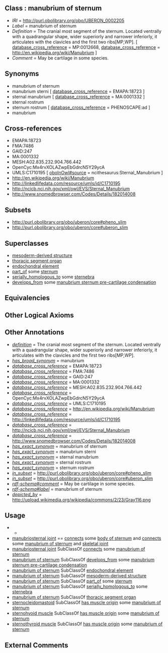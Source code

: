 
## Class : manubrium of sternum

 * *IRI* = http://purl.obolibrary.org/obo/UBERON_0002205
 * *Label* = manubrium of sternum
 * *Definition* = The cranial most segment of the sternum. Located ventrally with a quadrangular shape, wider superiorly and narrower inferiorly, it articulates with the clavicles and the first two ribs[MP,WP]. [ [database_cross_reference](../../ef/oboInOwl#hasDbXref.md) = MP:0012668, [database_cross_reference](../../ef/oboInOwl#hasDbXref.md) = http://en.wikipedia.org/wiki/Manubrium ]
 * *Comment* = May be cartilage in some species.

## Synonyms

 * manubrium of sternum
 * manubrium sterni [ [database_cross_reference](../../ef/oboInOwl#hasDbXref.md) = EMAPA:18723 ]
 * sternal manubrium [ [database_cross_reference](../../ef/oboInOwl#hasDbXref.md) = MA:0001332 ]
 * sternal rostrum
 * sternum rostrum [ [database_cross_reference](../../ef/oboInOwl#hasDbXref.md) = PHENOSCAPE:ad ]
 * manubrium

## Cross-references

 * EMAPA:18723
 * FMA:7486
 * GAID:247
 * MA:0001332
 * MESH:A02.835.232.904.766.442
 * OpenCyc:Mx4rvXOLAZwpEbGdrcN5Y29ycA
 * UMLS:C1710195 [ [oboInOwl#source](../../ce/oboInOwl#source.md) = ncithesaurus:Sternal_Manubrium ]
 * http://en.wikipedia.org/wiki/Manubrium
 * http://linkedlifedata.com/resource/umls/id/C1710195
 * http://ncicb.nci.nih.gov/xml/owl/EVS/Sternal_Manubrium
 * http://www.snomedbrowser.com/Codes/Details/182014008

## Subsets

 * http://purl.obolibrary.org/obo/uberon/core#pheno_slim
 * http://purl.obolibrary.org/obo/uberon/core#uberon_slim

## Superclasses

 * [mesoderm-derived structure](../../UBERON/20/UBERON_0004120.md)
 * [thoracic segment organ](../../UBERON/81/UBERON_0005181.md)
 * [endochondral element](../../UBERON/63/UBERON_0010363.md)
 * [part_of](../../BFO/50/BFO_0000050.md) some [sternum](../../UBERON/75/UBERON_0000975.md)
 * [serially_homologous_to](../../RO/59/RO_0002159.md) some [sternebra](../../UBERON/08/UBERON_0002208.md)
 * [develops_from](../../RO/02/RO_0002202.md) some [manubrium sternum pre-cartilage condensation](../../UBERON/01/UBERON_0011301.md)

## Equivalencies


## Other Logical Axioms


## Other Annotations

 * *[definition](../../IAO/15/IAO_0000115.md)* = The cranial most segment of the sternum. Located ventrally with a quadrangular shape, wider superiorly and narrower inferiorly, it articulates with the clavicles and the first two ribs[MP,WP].
 * *[has_broad_synonym](../../ym/oboInOwl#hasBroadSynonym.md)* = manubrium
 * *[database_cross_reference](../../ef/oboInOwl#hasDbXref.md)* = EMAPA:18723
 * *[database_cross_reference](../../ef/oboInOwl#hasDbXref.md)* = FMA:7486
 * *[database_cross_reference](../../ef/oboInOwl#hasDbXref.md)* = GAID:247
 * *[database_cross_reference](../../ef/oboInOwl#hasDbXref.md)* = MA:0001332
 * *[database_cross_reference](../../ef/oboInOwl#hasDbXref.md)* = MESH:A02.835.232.904.766.442
 * *[database_cross_reference](../../ef/oboInOwl#hasDbXref.md)* = OpenCyc:Mx4rvXOLAZwpEbGdrcN5Y29ycA
 * *[database_cross_reference](../../ef/oboInOwl#hasDbXref.md)* = UMLS:C1710195
 * *[database_cross_reference](../../ef/oboInOwl#hasDbXref.md)* = http://en.wikipedia.org/wiki/Manubrium
 * *[database_cross_reference](../../ef/oboInOwl#hasDbXref.md)* = http://linkedlifedata.com/resource/umls/id/C1710195
 * *[database_cross_reference](../../ef/oboInOwl#hasDbXref.md)* = http://ncicb.nci.nih.gov/xml/owl/EVS/Sternal_Manubrium
 * *[database_cross_reference](../../ef/oboInOwl#hasDbXref.md)* = http://www.snomedbrowser.com/Codes/Details/182014008
 * *[has_exact_synonym](../../ym/oboInOwl#hasExactSynonym.md)* = manubrium of sternum
 * *[has_exact_synonym](../../ym/oboInOwl#hasExactSynonym.md)* = manubrium sterni
 * *[has_exact_synonym](../../ym/oboInOwl#hasExactSynonym.md)* = sternal manubrium
 * *[has_exact_synonym](../../ym/oboInOwl#hasExactSynonym.md)* = sternal rostrum
 * *[has_exact_synonym](../../ym/oboInOwl#hasExactSynonym.md)* = sternum rostrum
 * *[in_subset](../../et/oboInOwl#inSubset.md)* = http://purl.obolibrary.org/obo/uberon/core#pheno_slim
 * *[in_subset](../../et/oboInOwl#inSubset.md)* = http://purl.obolibrary.org/obo/uberon/core#uberon_slim
 * *[rdf-schema#comment](../../nt/rdf-schema#comment.md)* = May be cartilage in some species.
 * *[rdf-schema#label](../../el/rdf-schema#label.md)* = manubrium of sternum
 * *[depicted_by](../../depicted/by/depicted_by.md)* = http://upload.wikimedia.org/wikipedia/commons/2/23/Gray116.png

## Usage

 * -
 * [manubriosternal joint](../../UBERON/66/UBERON_0011966.md) == [connects](../../RO/76/RO_0002176.md) some [body of sternum](../../UBERON/20/UBERON_0006820.md) and [connects](../../RO/76/RO_0002176.md) some [manubrium of sternum](../../UBERON/05/UBERON_0002205.md) and [skeletal joint](../../UBERON/82/UBERON_0000982.md)
 * [manubriosternal joint](../../UBERON/66/UBERON_0011966.md) SubClassOf [connects](../../RO/76/RO_0002176.md) some [manubrium of sternum](../../UBERON/05/UBERON_0002205.md)
 * [manubrium of sternum](../../UBERON/05/UBERON_0002205.md) SubClassOf [develops_from](../../RO/02/RO_0002202.md) some [manubrium sternum pre-cartilage condensation](../../UBERON/01/UBERON_0011301.md)
 * [manubrium of sternum](../../UBERON/05/UBERON_0002205.md) SubClassOf [endochondral element](../../UBERON/63/UBERON_0010363.md)
 * [manubrium of sternum](../../UBERON/05/UBERON_0002205.md) SubClassOf [mesoderm-derived structure](../../UBERON/20/UBERON_0004120.md)
 * [manubrium of sternum](../../UBERON/05/UBERON_0002205.md) SubClassOf [part_of](../../BFO/50/BFO_0000050.md) some [sternum](../../UBERON/75/UBERON_0000975.md)
 * [manubrium of sternum](../../UBERON/05/UBERON_0002205.md) SubClassOf [serially_homologous_to](../../RO/59/RO_0002159.md) some [sternebra](../../UBERON/08/UBERON_0002208.md)
 * [manubrium of sternum](../../UBERON/05/UBERON_0002205.md) SubClassOf [thoracic segment organ](../../UBERON/81/UBERON_0005181.md)
 * [sternocleidomastoid](../../UBERON/28/UBERON_0001128.md) SubClassOf [has muscle origin](../../RO/72/RO_0002372.md) some [manubrium of sternum](../../UBERON/05/UBERON_0002205.md)
 * [sternohyoid muscle](../../UBERON/07/UBERON_0001107.md) SubClassOf [has muscle origin](../../RO/72/RO_0002372.md) some [manubrium of sternum](../../UBERON/05/UBERON_0002205.md)
 * [sternothyroid muscle](../../UBERON/09/UBERON_0001109.md) SubClassOf [has muscle origin](../../RO/72/RO_0002372.md) some [manubrium of sternum](../../UBERON/05/UBERON_0002205.md)

## External Comments

